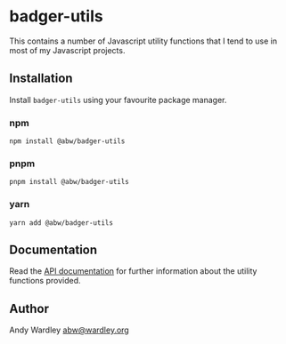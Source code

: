 # badger-utils

This contains a number of Javascript utility functions that
I tend to use in most of my Javascript projects.

## Installation

Install `badger-utils` using your favourite package manager.

### npm

    npm install @abw/badger-utils

### pnpm

    pnpm install @abw/badger-utils

### yarn

    yarn add @abw/badger-utils

## Documentation

Read the [API documentation](https://abw.github.io/badger-utils/docs/) for further information
about the utility functions provided.

## Author

Andy Wardley <abw@wardley.org>